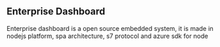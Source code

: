 <h2>Enterprise Dashboard</h2>
<p>Enterprise dashboard is a open source embedded system, it is made in nodejs platform, spa architecture, s7 protocol and azure sdk for node</p>

